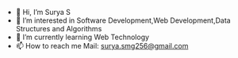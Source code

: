 - 👋 Hi, I’m Surya S
- 👀 I’m interested in Software Development,Web Development,Data Structures and Algorithms
- 🌱 I’m currently learning Web Technology
- 📫 How to reach me Mail: surya.smg256@gmail.com

<!---
SuryaS256/SuryaS256 is a ✨ special ✨ repository because its `README.md` (this file) appears on your GitHub profile.
You can click the Preview link to take a look at your changes.
--->
